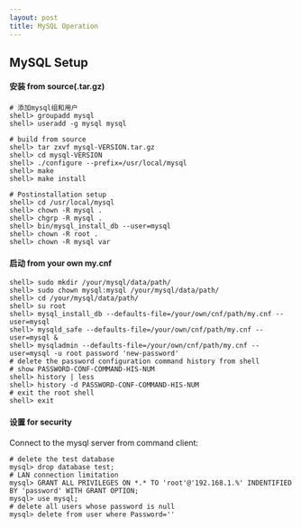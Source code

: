 ```yaml
---
layout: post
title: MySQL Operation
---
```


## MySQL Setup

#### 安装 from source(.tar.gz)

    # 添加mysql组和用户
    shell> groupadd mysql
    shell> useradd -g mysql mysql

    # build from source
    shell> tar zxvf mysql-VERSION.tar.gz
    shell> cd mysql-VERSION
    shell> ./configure --prefix=/usr/local/mysql
    shell> make
    shell> make install

    # Postinstallation setup
    shell> cd /usr/local/mysql
    shell> chown -R mysql .
    shell> chgrp -R mysql .
    shell> bin/mysql_install_db --user=mysql
    shell> chown -R root .
    shell> chown -R mysql var

#### 启动 from your own my.cnf

    shell> sudo mkdir /your/mysql/data/path/
    shell> sudo chown mysql:mysql /your/mysql/data/path/
    shell> cd /your/mysql/data/path/
    shell> su root
    shell> mysql_install_db --defaults-file=/your/own/cnf/path/my.cnf --user=mysql
    shell> mysqld_safe --defaults-file=/your/own/cnf/path/my.cnf --user=mysql &
    shell> mysqladmin --defaults-file=/your/own/cnf/path/my.cnf --user=mysql -u root password 'new-password'
    # delete the password configuration command history from shell
    # show PASSWORD-CONF-COMMAND-HIS-NUM
    shell> history | less
    shell> history -d PASSWORD-CONF-COMMAND-HIS-NUM
    # exit the root shell
    shell> exit

#### 设置 for security
    
Connect to the mysql server from command client:
    
    # delete the test database
    mysql> drop database test;
    # LAN connection limitation
    mysql> GRANT ALL PRIVILEGES ON *.* TO 'root'@'192.168.1.%' INDENTIFIED BY 'password' WITH GRANT OPTION;
    mysql> use mysql;
    # delete all users whose password is null
    mysql> delete from user where Password=''

